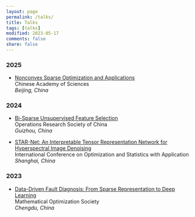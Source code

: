 ```yaml
---
layout: page
permalink: /talks/
title: Talks
tags: [talks]
modified: 2023-05-17 
comments: false
share: false
---
```






### 2025

* <a href="../talks/2025-CAS.pdf" class="textlink" target="_blank"> Nonconvex Sparse Optimization and Applications</a> <br>
Chinese Academy of Sciences <br>
<i>Beijing, China</i><br>



### 2024

* <a href="../talks/2024-ORSC.pdf" class="textlink" target="_blank"> Bi-Sparse Unsupervised Feature Selection </a> <br>
Operations Research Society of China <br>
<i>Guizhou, China</i><br>

* <a href="../talks/2024-ICOSA.pdf" class="textlink" target="_blank"> STAR-Net: An Interpretable Tensor Representation Network for Hyperspectral Image Denoising </a> <br>
International Conference on Optimization and Statistics with Application <br>
<i>Shanghai, China</i><br>


### 2023

* <a href="../talks/2023-MOS.pdf" class="textlink" target="_blank"> Data-Driven Fault Diagnosis: From Sparse Representation to Deep Learning </a> <br>
Mathematical Optimization Society <br>
<i>Chengdu, China</i><br>

